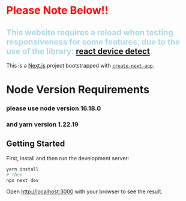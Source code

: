 # <span style="color:red">Please Note Below!!</span>
## <span style="color:lightblue">This website requires a reload when testing responsiveness for some features, due to the use of the library: <a href="https://github.com/duskload/react-device-detect">react device detect</a>.</span>

This is a [Next.js](https://nextjs.org/) project bootstrapped with [`create-next-app`](https://github.com/vercel/next.js/tree/canary/packages/create-next-app).

# Node Version Requirements
### please use node version 16.18.0
### and yarn version 1.22.19

## Getting Started

First, install and then run the development server:

```bash
yarn install
# then
npx next dev
```

Open [http://localhost:3000](http://localhost:3000) with your browser to see the result.

